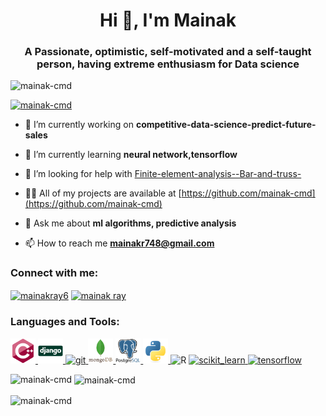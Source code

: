 <h1 align="center">Hi 👋, I'm Mainak</h1>
<h3 align="center">A Passionate, optimistic, self-motivated and a self-taught person, having extreme enthusiasm for Data science</h3>

<p align="left"> <img src="https://komarev.com/ghpvc/?username=mainak-cmd&label=Profile%20views&color=0e75b6&style=flat" alt="mainak-cmd" /> </p>

<p align="left"> <a href="https://github.com/ryo-ma/github-profile-trophy"><img src="https://github-profile-trophy.vercel.app/?username=mainak-cmd" alt="mainak-cmd" /></a> </p>

- 🔭 I’m currently working on **competitive-data-science-predict-future-sales**

- 🌱 I’m currently learning **neural network,tensorflow**

- 🤝 I’m looking for help with [Finite-element-analysis--Bar-and-truss-](https://github.com/mainak-cmd/-Finite-element-analysis--Bar-and-truss-)

- 👨‍💻 All of my projects are available at [https://github.com/mainak-cmd](https://github.com/mainak-cmd)

- 💬 Ask me about **ml algorithms, predictive analysis**

- 📫 How to reach me **mainakr748@gmail.com**

<h3 align="left">Connect with me:</h3>
<p align="left">
<a href="https://linkedin.com/in/mainakray6" target="blank"><img align="center" src="https://raw.githubusercontent.com/rahuldkjain/github-profile-readme-generator/neutral-icons/src/images/icons/Social/linked-in-alt.svg" alt="mainakray6" height="30" width="40" /></a>
<a href="https://kaggle.com/mainak ray" target="blank"><img align="center" src="https://raw.githubusercontent.com/rahuldkjain/github-profile-readme-generator/neutral-icons/src/images/icons/Social/kaggle.svg" alt="mainak ray" height="30" width="40" /></a>
</p>

<h3 align="left">Languages and Tools:</h3>
<p align="left"> <a href="https://www.w3schools.com/cpp/" target="_blank"> <img src="https://raw.githubusercontent.com/devicons/devicon/master/icons/cplusplus/cplusplus-original.svg" alt="cplusplus" width="40" height="40"/> </a> <a href="https://www.djangoproject.com/" target="_blank"> <img src="https://raw.githubusercontent.com/devicons/devicon/master/icons/django/django-original.svg" alt="django" width="40" height="40"/> </a> <a href="https://git-scm.com/" target="_blank"> <img src="https://www.vectorlogo.zone/logos/git-scm/git-scm-icon.svg" alt="git" width="40" height="40"/> </a> <a href="https://www.mongodb.com/" target="_blank"> <img src="https://raw.githubusercontent.com/devicons/devicon/master/icons/mongodb/mongodb-original-wordmark.svg" alt="mongodb" width="40" height="40"/> </a> <a href="https://www.postgresql.org" target="_blank"> <img src="https://raw.githubusercontent.com/devicons/devicon/master/icons/postgresql/postgresql-original-wordmark.svg" alt="postgresql" width="40" height="40"/> </a> <a href="https://www.python.org" target="_blank"> <img src="https://raw.githubusercontent.com/devicons/devicon/master/icons/python/python-original.svg" alt="python" width="40" height="40"/> </a><img src="https://upload.wikimedia.org/wikipedia/commons/thumb/1/1b/R_logo.svg/724px-R_logo.svg.png" alt="R" width="40" height="40"/></a> <a href="https://scikit-learn.org/" target="_blank"> <img src="https://upload.wikimedia.org/wikipedia/commons/0/05/Scikit_learn_logo_small.svg" alt="scikit_learn" width="40" height="40"/> </a> <a href="https://www.tensorflow.org" target="_blank"> <img src="https://www.vectorlogo.zone/logos/tensorflow/tensorflow-icon.svg" alt="tensorflow" width="40" height="40"/> </a> </p>

<p><img align="left" src="https://github-readme-stats.vercel.app/api/top-langs?username=mainak-cmd&show_icons=true&locale=en&layout=compact" alt="mainak-cmd" /></p>

<p>&nbsp;<img align="center" src="https://github-readme-stats.vercel.app/api?username=mainak-cmd&show_icons=true&locale=en" alt="mainak-cmd" /></p>

<p><img align="center" src="https://github-readme-streak-stats.herokuapp.com/?user=mainak-cmd&" alt="mainak-cmd" /></p>
